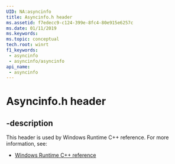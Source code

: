 ```yaml
---
UID: NA:asyncinfo
title: Asyncinfo.h header
ms.assetid: f7edecc9-c124-399e-8fc4-80e915e6257c
ms.date: 01/11/2019
ms.keywords: 
ms.topic: conceptual
tech.root: winrt
f1_keywords:
 - asyncinfo
 - asyncinfo/asyncinfo
api_name:
 - asyncinfo
---
```


# Asyncinfo.h header


## -description

This header is used by Windows Runtime C++ reference. For more information, see:

- [Windows Runtime C++ reference](../_winrt/index.md)


